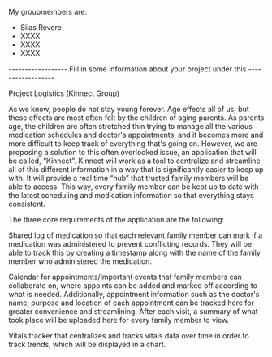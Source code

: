 My groupmembers are:
- Silas Revere
- XXXX
- XXXX
- XXXX


------------------ Fill in some information about your project under this ------------------

Project Logistics (Kinnect Group)



As we know, people do not stay young forever. Age effects all of us, but these effects are most often felt by the children of aging parents. As parents age, the children are often stretched thin trying to manage all the various medication schedules and doctor's appointments, and it becomes more and more difficult to keep track of everything that's going on. However, we are proposing a solution to this often overlooked issue, an application that will be called, “Kinnect”. Kinnect will work as a tool to centralize and streamline all of this different information in a way that is significantly easier to keep up with. It will provide a real time “hub” that trusted family members will be able to access. This way, every family member can be kept up to date with the latest scheduling and medication information so that everything stays consistent.

The three core requirements of the application are the following:

Shared log of medication so that each relevant family member can mark if a medication was administered to prevent conflicting records. They will be able to track this by creating a timestamp along with the name of the family member who administered the medication.

Calendar for appointments/important events that family members can collaborate on, where appoints can be added and marked off according to what is needed. Additionally, appointment information such as the doctor's name, purpose and location of each appointment can be tracked here for greater convenience and streamlining. After each visit, a summary of what took place will be uploaded here for every family member to view.

Vitals tracker that centralizes and tracks vitals data over time in order to track trends, which will be displayed in a chart.

